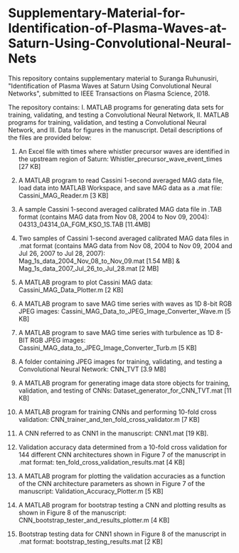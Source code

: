 # Supplementary-Material-for-Identification-of-Plasma-Waves-at-Saturn-Using-Convolutional-Neural-Nets
This repository contains supplementary material to Suranga Ruhunusiri, "Identification of Plasma Waves at Saturn Using Convolutional Neural Networks", submitted to IEEE Transactions on Plasma Science, 2018.

The repository contains:
I. MATLAB programs for generating data sets for training, validating, and testing a Convolutional Neural Network,
II. MATLAB programs for training, validation, and testing a Convolutional Neural Network, and
III. Data for figures in the manuscript. 
Detail descriptions of the files are provided below:

1. An Excel file with times where whistler precursor waves are identified in the upstream region of Saturn: 
   Whistler_precursor_wave_event_times [27 KB]

2. A MATLAB program to read Cassini 1-second averaged MAG data file, load data into MATLAB Workspace, and 
   save MAG data as a .mat file: Cassini_MAG_Reader.m [3 KB]

3. A sample Cassini 1-second averaged calibrated MAG data file in .TAB format 
   (contains MAG data from Nov 08, 2004 to Nov 09, 2004): 04313_04314_0A_FGM_KSO_1S.TAB [11.4MB]

4. Two samples of Cassini 1-second averaged calibrated MAG data files in .mat format 
   (contains MAG data from Nov 08, 2004 to Nov 09, 2004 and Jul 26, 2007 to Jul 28, 2007): 
   Mag_1s_data_2004_Nov_08_to_Nov_09.mat [1.54 MB] & Mag_1s_data_2007_Jul_26_to_Jul_28.mat [2 MB]

5. A MATLAB program to plot Cassini MAG data: Cassini_MAG_Data_Plotter.m [2 KB]

6. A MATLAB program to save MAG time series with waves as 1D 8-bit RGB JPEG images: Cassini_MAG_Data_to_JPEG_Image_Converter_Wave.m [5 KB]

7. A MATLAB program to save MAG time series with turbulence as 1D 8-BIT RGB JPEG images:  
   Cassini_MAG_data_to_JPEG_Image_Converter_Turb.m [5 KB]

8. A folder containing JPEG images for training, validating, and testing a Convolutional Neural Network: CNN_TVT [3.9 MB]

9. A MATLAB program for generating image data store objects for training, validation, and testing of CNNs: 
    Dataset_generator_for_CNN_TVT.mat [11 KB]

10. A MATLAB program for training CNNs and performing 10-fold cross validation: CNN_trainer_and_ten_fold_cross_validator.m [7 KB]  
 
11. A CNN referred to as CNN1 in the manuscript: CNN1.mat [19 KB].

12. Validation accuracy data determined from a 10-fold cross validation for 144 different CNN architectures shown in Figure 7 of the manuscript in .mat format: ten_fold_cross_validation_results.mat [4 KB]

13. A MATLAB program for plotting the validation accuracies as a function of the CNN architecture parameters as shown in Figure 7 of the manuscript: Validation_Accuracy_Plotter.m [5 KB]

14. A MATLAB program for bootstrap testing a CNN and plotting results as shown in Figure 8 of the manuscript: CNN_bootstrap_tester_and_results_plotter.m [4 KB]

15. Bootstrap testing data for CNN1 shown in Figure 8 of the manuscript in .mat format: bootstrap_testing_results.mat [2 KB]

